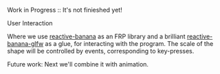 Work in Progress :: It's not finieshed yet!

User Interaction

Where we use [reactive-banana](https://github.com/HeinrichApfelmus/reactive-banana) as an FRP library and a brilliant [reactive-banana-glfw](https://github.com/cdxr/reactive-banana-glfw) as a glue, for interacting with the program.
The scale of the shape will be controlled by events, corresponding to key-presses.

Future work: Next we'll combine it with animation.